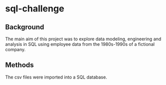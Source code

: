 # sql-challenge

## Background
The main aim of this project was to explore data modeling, engineering and analysis in SQL using employee data from the 1980s-1990s of a fictional company.

## Methods
The csv files were imported into a SQL database.
